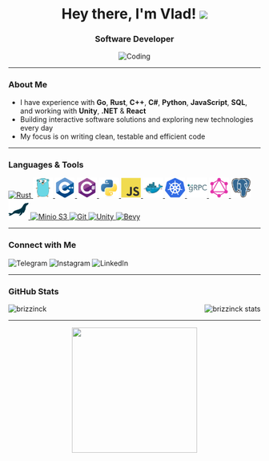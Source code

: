 <h1 align="center">Hey there, I'm Vlad! <img src="https://media.giphy.com/media/hvRJCLFzcasrR4ia7z/giphy.gif" width="35"></h1>
<h3 align="center">Software Developer</h3>

<p align="center">
  <img src="https://cdn.dribbble.com/users/330915/screenshots/3587000/10_coding_dribbble.gif" alt="Coding" width="400"/>
</p>

---

### About Me

- I have experience with **Go**, **Rust**, **C++**, **C#**, **Python**, **JavaScript**, **SQL**, and working with **Unity**, **.NET** & **React**  
- Building interactive software solutions and exploring new technologies every day  
- My focus is on writing clean, testable and efficient code  

---

### Languages & Tools

<p align="left">
  <a href="https://www.rust-lang.org/" target="_blank" rel="noreferrer">
    <img src="https://www.rust-lang.org/static/images/rust-logo-blk.svg" alt="Rust" width="40" height="40"/>
  </a>
  <a href="https://go.dev/" target="_blank" rel="noreferrer">
    <img src="https://raw.githubusercontent.com/devicons/devicon/master/icons/go/go-original.svg" alt="Go" width="40" height="40"/>
  </a>
  <a href="https://isocpp.org/" target="_blank" rel="noreferrer">
    <img src="https://raw.githubusercontent.com/devicons/devicon/master/icons/cplusplus/cplusplus-original.svg" alt="C++" width="40" height="40"/>
  </a>
  <a href="https://www.w3schools.com/cs/" target="_blank" rel="noreferrer">
    <img src="https://raw.githubusercontent.com/devicons/devicon/master/icons/csharp/csharp-original.svg" alt="C#" width="40" height="40"/>
  </a>
  <a href="https://www.python.org/" target="_blank" rel="noreferrer">
    <img src="https://raw.githubusercontent.com/devicons/devicon/master/icons/python/python-original.svg" alt="Python" width="40" height="40"/>
  </a>
  <a href="https://developer.mozilla.org/en-US/docs/Web/JavaScript" target="_blank" rel="noreferrer">
    <img src="https://raw.githubusercontent.com/devicons/devicon/master/icons/javascript/javascript-original.svg" alt="JavaScript" width="40" height="40"/>
  </a>
  <a href="https://www.docker.com/" target="_blank" rel="noreferrer">
    <img src="https://raw.githubusercontent.com/devicons/devicon/master/icons/docker/docker-original.svg" alt="Docker" width="40" height="40"/>
  </a>
  <a href="https://kubernetes.io/" target="_blank" rel="noreferrer">
    <img src="https://raw.githubusercontent.com/devicons/devicon/master/icons/kubernetes/kubernetes-plain.svg" alt="Kubernetes" width="40" height="40"/>
  </a>
  <a href="https://grpc.io/" target="_blank" rel="noreferrer">
    <img src="https://raw.githubusercontent.com/grpc/grpc.io/master/static/img/logos/grpc-icon-color.png" alt="gRPC" width="40" height="40"/>
  </a>
  <a href="https://graphql.org/" target="_blank" rel="noreferrer">
    <img src="https://raw.githubusercontent.com/devicons/devicon/master/icons/graphql/graphql-plain.svg" alt="GraphQL" width="40" height="40"/>
  </a>
  <a href="https://www.postgresql.org/" target="_blank" rel="noreferrer">
    <img src="https://raw.githubusercontent.com/devicons/devicon/master/icons/postgresql/postgresql-original.svg" alt="PostgreSQL" width="40" height="40"/>
  </a>
  <a href="https://mariadb.org/" target="_blank" rel="noreferrer">
    <img src="https://raw.githubusercontent.com/devicons/devicon/master/icons/mariadb/mariadb-original.svg" alt="MariaDB" width="40" height="40"/>
  </a>
  <a href="https://min.io/" target="_blank" rel="noreferrer">
    <img src="https://avatars.githubusercontent.com/u/695951?s=200&v=4" alt="Minio S3" width="40" height="40"/>
  </a>
  <a href="https://git-scm.com/" target="_blank" rel="noreferrer">
    <img src="https://www.vectorlogo.zone/logos/git-scm/git-scm-icon.svg" alt="Git" width="40" height="40"/>
  </a>
  <a href="https://unity.com/" target="_blank" rel="noreferrer">
    <img src="https://www.vectorlogo.zone/logos/unity3d/unity3d-icon.svg" alt="Unity" width="40" height="40"/>
  </a>
  <a href="https://bevyengine.org/" target="_blank" rel="noreferrer">
    <img src="https://bevyengine.org/assets/icon.png" alt="Bevy" width="40" height="40"/>
  </a>
</p>

---

### Connect with Me

<p align="left">
  <a href="https://t.me/skalse_456" target="_blank" rel="noreferrer" style="text-decoration: none;">
    <img align="center" src="https://upload.wikimedia.org/wikipedia/commons/thumb/8/82/Telegram_logo.svg/2048px-Telegram_logo.svg.png" alt="Telegram" height="40" width="40" />
  </a>
  <a href="https://www.instagram.com/yanevlad_/" target="_blank" rel="noreferrer" style="text-decoration: none;">
    <img align="center" src="https://upload.wikimedia.org/wikipedia/commons/a/a5/Instagram_icon.png" alt="Instagram" height="40" width="40" />
  </a>
  <a href="https://www.linkedin.com/in/vlad-lavrishko-22b069271/" target="_blank" rel="noreferrer" style="text-decoration: none;">
    <img align="center" src="https://upload.wikimedia.org/wikipedia/commons/c/ca/LinkedIn_logo_initials.png" alt="LinkedIn" height="40" width="40" />
  </a>
</p>

---

### GitHub Stats

<p><img align="left" src="https://github-readme-stats.vercel.app/api/top-langs?username=brizzinck&show_icons=true&locale=en&layout=compact&theme=react" alt="brizzinck" /></p>

<p align="right">
  <img src="https://github-readme-stats.vercel.app/api?username=brizzinck&show_icons=true&theme=react&count_private=true" alt="brizzinck stats" width="400"/>
</p>

---

<p align="center">
    <img src="https://media.giphy.com/media/JIX9t2j0ZTN9S/giphy.gif" width="250" height="250">
</p>
